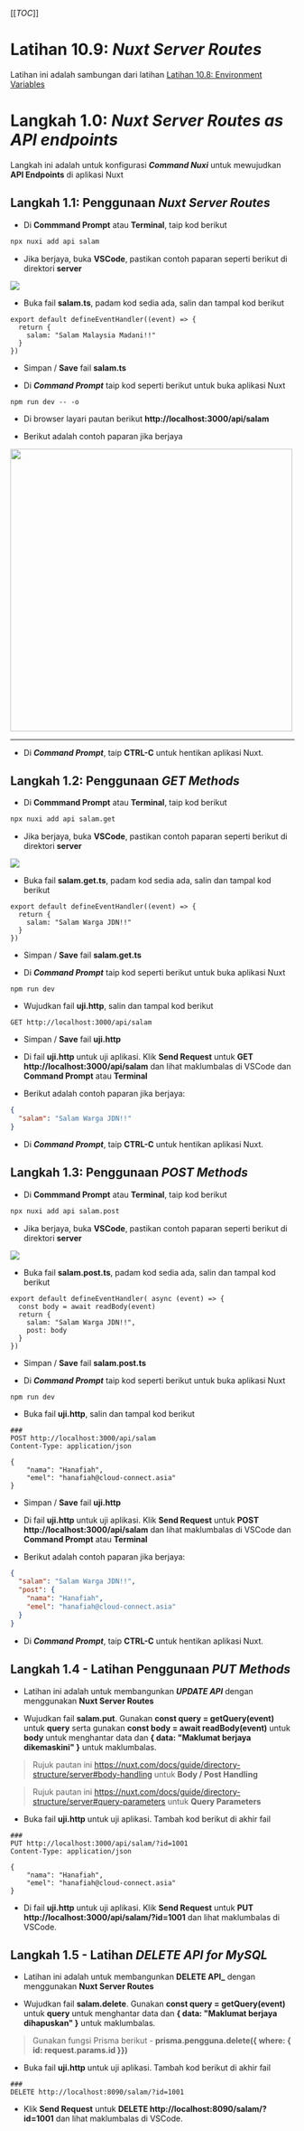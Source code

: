 [[_TOC_]]

# Latihan 10.9: _Nuxt Server Routes_

Latihan ini adalah sambungan dari latihan [Latihan 10.8: Environment Variables](https://code.cloud-connect.asia/jdn/latihan-aplikasi-moden/-/blob/master/Latihan%2010%20-%20Nuxt.js/Latihan%2010.8%20-%20Environment%20Variables.md)


# Langkah 1.0: _Nuxt Server Routes as API endpoints_ 
Langkah ini adalah untuk konfigurasi _**Command Nuxi**_ untuk mewujudkan **API Endpoints** di aplikasi Nuxt


## Langkah 1.1: Penggunaan _Nuxt Server Routes_

* Di **Commmand Prompt** atau **Terminal**, taip kod berikut

```bash
npx nuxi add api salam
```

* Jika berjaya, buka **VSCode**, pastikan contoh paparan seperti berikut di direktori **server**

<img src="https://code.cloud-connect.asia/jdn/latihan-aplikasi-moden/uploads/9883b5363e4c2f0032e1c59cb5cabf4f/image.png">

* Buka fail **salam.ts**, padam kod sedia ada, salin dan tampal kod berikut

```
export default defineEventHandler((event) => {
  return {
    salam: "Salam Malaysia Madani!!"
  }
})
```
* Simpan / **Save** fail **salam.ts**

* Di ***Command Prompt*** taip kod seperti berikut untuk buka aplikasi Nuxt

```
npm run dev -- -o
```

* Di browser layari pautan berikut **http://localhost:3000/api/salam**

* Berikut adalah contoh paparan jika berjaya

<img src="https://code.cloud-connect.asia/jdn/latihan-aplikasi-moden/uploads/3d6459f7575941717f40ba09061eeb3d/image.png" width=500>

<hr>

* Di ***Command Prompt***, taip **CTRL-C** untuk hentikan aplikasi Nuxt.

## Langkah 1.2: Penggunaan _GET Methods_

* Di **Commmand Prompt** atau **Terminal**, taip kod berikut

```bash
npx nuxi add api salam.get
```

* Jika berjaya, buka **VSCode**, pastikan contoh paparan seperti berikut di direktori **server**

<img src="https://code.cloud-connect.asia/jdn/latihan-aplikasi-moden/uploads/564ed353db21a2b93065c910b6a0a4fb/image.png">

* Buka fail **salam.get.ts**, padam kod sedia ada, salin dan tampal kod berikut

```
export default defineEventHandler((event) => {
  return {
    salam: "Salam Warga JDN!!"
  }
})
```
* Simpan / **Save** fail **salam.get.ts**

* Di ***Command Prompt*** taip kod seperti berikut untuk buka aplikasi Nuxt

```
npm run dev
```

* Wujudkan fail **uji.http**, salin dan tampal kod berikut

```
GET http://localhost:3000/api/salam
```

* Simpan / **Save** fail **uji.http**

* Di fail **uji.http** untuk uji aplikasi. Klik **Send Request** untuk **GET http://localhost:3000/api/salam** dan lihat maklumbalas di VSCode dan **Command Prompt** atau **Terminal**

* Berikut adalah contoh paparan jika berjaya:

```json
{
  "salam": "Salam Warga JDN!!"
}
```

* Di ***Command Prompt***, taip **CTRL-C** untuk hentikan aplikasi Nuxt.

## Langkah 1.3: Penggunaan _POST Methods_

* Di **Commmand Prompt** atau **Terminal**, taip kod berikut

```bash
npx nuxi add api salam.post
```

* Jika berjaya, buka **VSCode**, pastikan contoh paparan seperti berikut di direktori **server**

<img src="https://code.cloud-connect.asia/jdn/latihan-aplikasi-moden/uploads/f77175f96277cd45996bcf946e1aff42/image.png">

* Buka fail **salam.post.ts**, padam kod sedia ada, salin dan tampal kod berikut

```
export default defineEventHandler( async (event) => {
  const body = await readBody(event)
  return {
    salam: "Salam Warga JDN!!",
    post: body
  }
})
```
* Simpan / **Save** fail **salam.post.ts**

* Di ***Command Prompt*** taip kod seperti berikut untuk buka aplikasi Nuxt

```
npm run dev
```

* Buka fail **uji.http**, salin dan tampal kod berikut

```
###
POST http://localhost:3000/api/salam
Content-Type: application/json

{
    "nama": "Hanafiah",
    "emel": "hanafiah@cloud-connect.asia"
}
```

* Simpan / **Save** fail **uji.http**

* Di fail **uji.http** untuk uji aplikasi. Klik **Send Request** untuk **POST http://localhost:3000/api/salam** dan lihat maklumbalas di VSCode dan **Command Prompt** atau **Terminal**

* Berikut adalah contoh paparan jika berjaya:

```json
{
  "salam": "Salam Warga JDN!!",
  "post": {
    "nama": "Hanafiah",
    "emel": "hanafiah@cloud-connect.asia"
  }
}
```

* Di ***Command Prompt***, taip **CTRL-C** untuk hentikan aplikasi Nuxt.

## Langkah 1.4 - Latihan Penggunaan _PUT Methods_

* Latihan ini adalah untuk membangunkan **_UPDATE API_** dengan menggunakan **Nuxt Server Routes**

* Wujudkan fail **salam.put**. Gunakan **const query = getQuery(event)** untuk **query** serta gunakan **const body = await readBody(event)** untuk **body** untuk menghantar data dan **{ data: "Maklumat berjaya dikemaskini" }** untuk maklumbalas.

> Rujuk pautan ini https://nuxt.com/docs/guide/directory-structure/server#body-handling untuk **Body / Post Handling**

> Rujuk pautan ini https://nuxt.com/docs/guide/directory-structure/server#query-parameters untuk **Query Parameters**

* Buka fail **uji.http** untuk uji aplikasi. Tambah kod berikut di akhir fail

```
###
PUT http://localhost:3000/api/salam/?id=1001
Content-Type: application/json

{
    "nama": "Hanafiah",
    "emel": "hanafiah@cloud-connect.asia"
}
```

* Di fail **uji.http** untuk uji aplikasi. Klik **Send Request** untuk **PUT http://localhost:3000/api/salam/?id=1001** dan lihat maklumbalas di VSCode.


## Langkah 1.5 - Latihan _DELETE API for MySQL_

* Latihan ini adalah untuk membangunkan **DELETE API_** dengan menggunakan **Nuxt Server Routes**

* Wujudkan fail **salam.delete**. Gunakan **const query = getQuery(event)** untuk **query** untuk menghantar data dan **{ data: "Maklumat berjaya dihapuskan" }** untuk maklumbalas.

> Gunakan fungsi Prisma berikut - **prisma.pengguna.delete({ where: { id: request.params.id }})**


* Buka fail **uji.http** untuk uji aplikasi. Tambah kod berikut di akhir fail

```
###
DELETE http://localhost:8090/salam/?id=1001

```

* Klik **Send Request** untuk **DELETE http://localhost:8090/salam/?id=1001** dan lihat maklumbalas di VSCode.
